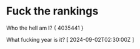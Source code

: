 # Fuck the rankings

Who the hell am I?
{ 4035441 }

What fucking year is it?
[ 2024-09-02T02:30:00Z ]
